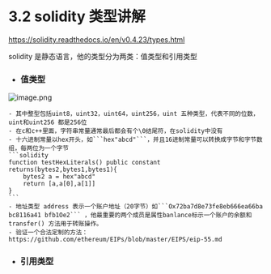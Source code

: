 # 3.2 solidity 类型讲解

https://solidity.readthedocs.io/en/v0.4.23/types.html

solidity 是静态语言，他的类型分为两类：值类型和引用类型

- ### 值类型
![image.png](https://upload-images.jianshu.io/upload_images/7220971-f4c0b6b93b5797f1.png?imageMogr2/auto-orient/strip%7CimageView2/2/w/1240)

    - 其中整型包括uint8，uint32，uint64，uint256，uint 五种类型，代表不同的位数，uint和uint256 都是256位
    - 在c和c++里面，字符串常量通常最后都会有个\0结尾符，在solidity中没有
    - 十六进制常量以hex开头，如```hex"abcd"```，并且16进制常量可以转换成字节和字节数组，每两位为一个字节
    ```solidity
    function testHexLiterals() public constant returns(bytes2,bytes1,bytes1){
        bytes2 a = hex"abcd"
        return [a,a[0],a[1]]
    }
    ```
    - 地址类型 address 表示一个账户地址（20字节）如```Ox72ba7d8e73fe8eb666ea66ba bc8116a41 bfb1Oe2``` ，他最重要的两个成员是属性banlance标示一个账户的余额和transfer() 方法用于转账操作。
    - 验证一个合法定制的方法：https://github.com/ethereum/EIPs/blob/master/EIPS/eip-55.md
    
    
- ### 引用类型